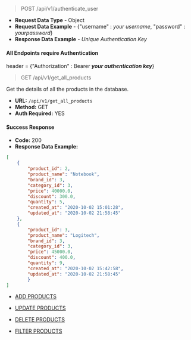 
> POST /api/v1/authenticate_user
- **Request Data Type** - Object
- **Request Data Example** - {"username" : *your username*, "password" : *yourpassword*}
- **Response Data Example** - *Unique Authentication Key* 

#### All Endpoints require Authentication

header = {"Authorization" : Bearer ***your authentication key***}

> GET /api/v1/get_all_products

Get the details of all the products in the database.

- **URL:** `/api/v1/get_all_products`
- **Method:** GET
- **Auth Required:** YES

#### Success Response
- **Code:** 200
- **Response Data Example:**
```json
[
    {
        "product_id": 2, 
        "product_name": "Notebook", 
        "brand_id": 3, 
        "category_id": 3, 
        "price": 40000.0, 
        "discount": 300.0,
        "quantity": 5, 
        "created_at": "2020-10-02 15:01:28", 
        "updated_at": "2020-10-02 21:58:45"
    }, 
    {
        "product_id": 3,
        "product_name": "Logitech",
        "brand_id": 3,
        "category_id": 3,
        "price": 45000.0,
        "discount": 400.0,
        "quantity": 9,
        "created_at": "2020-10-02 15:42:58",
        "updated_at": "2020-10-02 21:58:45"
        }
]
```

- [ADD PRODUCTS](/AddMD.md)

- [UPDATE PRODUCTS](/UpdateMD.md)

- [DELETE PRODUCTS](/DeleteMD.md)

- [FILTER PRODUCTS](/FilterMD.md)

